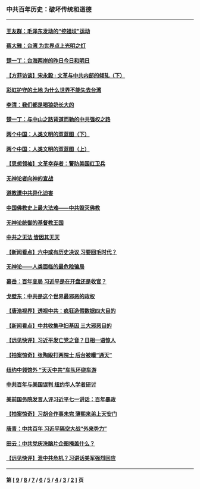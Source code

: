 ### 中共百年历史：破坏传统和道德
---
#### [王友群：毛泽东发动的“挖祖坟”运动](../../pages/nf1176114/n13723639.md?08090430) 
#### [蔡大雅：台湾 为世界点上光明之灯](../../pages/nf1176114/n13531530.md?08090430) 
#### [楚一丁：台海两岸的昨日今日和明日](../../pages/nf1176114/n13531468.md?08090430) 
#### [【方菲访谈】宋永毅 : 文革与中共内部的倾轧（下）](../../pages/nf1176114/n13486836.md?08090430) 
#### [彩虹护守的土地 为什么世界不能失去台湾](../../pages/nf1176114/n13476849.md?08090430) 
#### [李清：我们都是喝狼奶长大的](../../pages/nf1176114/n13471478.md?08090430) 
#### [楚一丁：与中山之路背道而驰的中共强权之路](../../pages/nf1176114/n13437270.md?08090430) 
#### [两个中国：人类文明的双蓝图（下）](../../pages/nf1176114/n13423132.md?08090430) 
#### [两个中国：人类文明的双蓝图（上）](../../pages/nf1176114/n13422687.md?08090430) 
#### [【思想领袖】文革幸存者：警防美国红卫兵](../../pages/nf1176114/n13339289.md?08090430) 
#### [无神论者向神的宣战](../../pages/nf1176114/n13281535.md?08090430) 
#### [道教遭中共异化迫害](../../pages/nf1176114/n13281463.md?08090430) 
#### [中国佛教史上最大法难——中共毁灭佛教](../../pages/nf1176114/n13281397.md?08090430) 
#### [无神论统御的基督教王国](../../pages/nf1176114/n13281280.md?08090430) 
#### [中共之无法 皆因其无天](../../pages/nf1176114/n13281088.md?08090430) 
#### [【新闻看点】六中或有历史决议 习要回毛时代？](../../pages/nf1176114/n13222895.md?08090430) 
#### [无神论——人类面临的最危险骗局](../../pages/nf1176114/n13196137.md?08090430) 
#### [慕岳：百年变局 习近平是在开盘还是收官？](../../pages/nf1176114/n13206516.md?08090430) 
#### [戈壁东：中共是这个世界最邪恶的政权](../../pages/nf1176114/n13085641.md?08090430) 
#### [【唐浩视界】透视中共：疯狂造假数据四大目的](../../pages/nf1176114/n13080590.md?08090430) 
#### [【新闻看点】中共收集孕妇基因 三大邪恶目的](../../pages/nf1176114/n13077182.md?08090430) 
#### [【远见快评】习近平发亡党之音？日相一语惊人](../../pages/nf1176114/n13074809.md?08090430) 
#### [【拍案惊奇】张陶殴打两院士 后台被曝“通天”](../../pages/nf1176114/n13070496.md?08090430) 
#### [纽约中领馆外 “天灭中共”车队环绕车游](../../pages/nf1176114/n13070693.md?08090430) 
#### [中共百年与美国误判 纽约华人学者研讨](../../pages/nf1176114/n13067969.md?08090430) 
#### [美前国务院发言人评习近平七一讲话：百年暴政](../../pages/nf1176114/n13066986.md?08090430) 
#### [【拍案惊奇】习胡合作事未完 薄熙来弟上天安门](../../pages/nf1176114/n13065867.md?08090430) 
#### [唐青：中共百年 习近平隔空大战“外来势力”](../../pages/nf1176114/n13065976.md?08090430) 
#### [田云：中共党庆洗脑片企图掩盖什么？](../../pages/nf1176114/n13064395.md?08090430) 
#### [【远见快评】泄中共危机？习讲话美军强烈回应](../../pages/nf1176114/n13064269.md?08090430) 

---
#### 第 [ [9](./9.md?08090430) / [8](./8.md?08090430) / [7](./7.md?08090430) / [6](./6.md?08090430) / [5](./5.md?08090430) / [4](./4.md?08090430) / [3](./3.md?08090430) / [2](./2.md?08090430) ] 页
